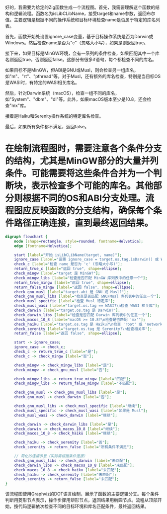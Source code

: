 好的，我需要为给定的Zig函数生成一个流程图。首先，我需要理解这个函数的结构和逻辑流程。函数名为isLibCLibName，接受target和name参数，返回布尔值。主要逻辑是根据不同的操作系统和目标环境检查name是否属于特定的库名列表。

首先，函数开始处设置ignore_case变量，基于目标操作系统是否为Darwin或Windows。然后检查name是否为"c"（忽略大小写），如果是则返回true。

接下来，如果目标是MinGW环境，会有一系列的条件检查，如果匹配其中一个库名则返回true，否则返回false。这部分有很多if语句，每个都检查不同的库名。

如果目标不是MinGW，但ABI是GNU或Musl，则会检查另一组库名，如"m"、"rt"、"pthread"等。对于Musl，还有额外的库名检查，特别是当目标OS是WASI时，有特定的WASI相关库名。

然后，针对Darwin系统（macOS），检查一组不同的库名，如"System"、"dbm"、"dl"等。此外，如果macOS版本至少是10.8，还会检查"mx"库。

接着是Haiku和Serenity操作系统的特定库名检查。

最后，如果所有条件都不满足，返回false。

在绘制流程图时，需要注意各个条件分支的结构，尤其是MinGW部分的大量并列条件。可能需要将这些条件合并为一个判断块，表示检查多个可能的库名。其他部分则根据不同的OS和ABI分支处理。流程图应反映函数的分支结构，确保每个条件路径正确连接，直到最终返回结果。
================================================
```dot
digraph flowchart {
    node [shape=rectangle, style=rounded, fontname=Helvetica];
    edge [fontname=Helvetica];

    start [label="开始 isLibCLibName(target, name)"];
    ignore_case [label="设置 ignore_case = target.os.tag.isDarwin() 或 Windows"];
    check_c [label="检查 name 是否为 'c' (忽略大小写)"];
    return_true_c [label="返回 true", shape=ellipse];
    check_mingw [label="target 是 MinGW?"];
    check_mingw_libs [label="检查是否匹配 MinGW 库列表中的任意一个"];
    return_true_mingw [label="返回 true", shape=ellipse];
    return_false_mingw [label="返回 false", shape=ellipse];
    check_gnu_musl [label="target.abi 是 GNU 或 Musl?"];
    check_gnu_musl_libs [label="检查是否匹配 GNU/Musl 库列表中的任意一个"];
    check_musl_specific [label="检查 Musl 特定库"];
    check_musl_wasi [label="target.os.tag == WASI?\n检查 WASI 相关库"];
    check_darwin [label="target.os.tag 是 Darwin?"];
    check_darwin_libs [label="检查是否匹配 Darwin 库列表中的任意一个"];
    check_macos_10_8 [label="macOS >= 10.8?\n检查是否匹配 'mx'"];
    check_haiku [label="target.os.tag 是 Haiku?\n检查 'root' 或 'network'"];
    check_serenity [label="target.os.tag 是 Serenity?\n检查相关库"];
    return_false [label="返回 false", shape=ellipse];

    start -> ignore_case;
    ignore_case -> check_c;
    check_c -> return_true_c [label="是"];
    check_c -> check_mingw [label="否"];

    check_mingw -> check_mingw_libs [label="是"];
    check_mingw -> check_gnu_musl [label="否"];

    check_mingw_libs -> return_true_mingw [label="匹配"];
    check_mingw_libs -> return_false_mingw [label="不匹配"];

    check_gnu_musl -> check_gnu_musl_libs [label="是"];
    check_gnu_musl -> check_darwin [label="否"];

    check_gnu_musl_libs -> check_musl_specific [label="继续"];
    check_musl_specific -> check_musl_wasi [label="如果是 Musl"];
    check_musl_wasi -> check_darwin [label="继续"];

    check_darwin -> check_darwin_libs [label="是"];
    check_darwin -> check_macos_10_8 [label="继续"];
    check_macos_10_8 -> check_haiku [label="继续"];

    check_haiku -> check_serenity [label="否"];
    check_serenity -> return_false [label="所有条件不满足"];

    // 简化的连接示意（实际需根据条件连接）
    check_gnu_musl_libs -> check_darwin [label="未匹配"];
    check_darwin_libs -> check_macos_10_8 [label="未匹配"];
    check_macos_10_8 -> check_haiku [label="未匹配"];
    check_haiku -> check_serenity [label="未匹配"];
    check_serenity -> return_false [label="未匹配"];
}
```

该流程图使用Graphviz的DOT语言绘制，展示了函数的主要逻辑分支。每个条件判断用菱形节点表示，操作步骤用矩形节点，返回结果用椭圆节点。流程从顶部开始，按代码逻辑依次检查不同的目标环境和库名匹配条件，最终返回结果。